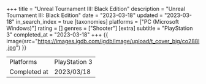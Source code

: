 +++
title = "Unreal Tournament III: Black Edition"
description = "Unreal Tournament III: Black Edition"
date = "2023-03-18"
updated = "2023-03-18"
in_search_index = true
[taxonomies]
platforms = ["PC (Microsoft Windows)"]
rating = []
genres = ["Shooter"]
[extra]
subtitle = "PlayStation 3"
completed_at = "2023-03-18"
+++
{{ image(src="https://images.igdb.com/igdb/image/upload/t_cover_big/co288l.jpg") }}

|              |            |
| ------------ | ---------- |
| Platforms    | PlayStation 3 |
| Completed at | 2023/03/18 |


